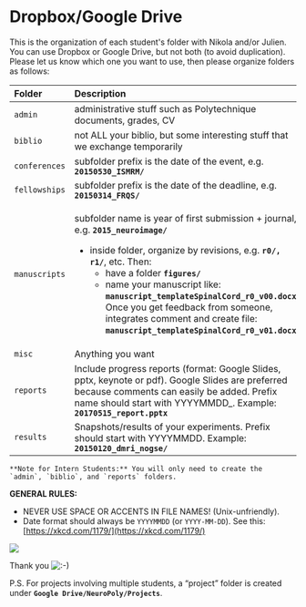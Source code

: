 # Dropbox/Google Drive

This is the organization of each student's folder with Nikola and/or Julien. You can use Dropbox or Google Drive, but not both \(to avoid duplication\). Please let us know which one you want to use, then please organize folders as follows:

<table>
  <thead>
    <tr>
      <th style="text-align:left">Folder</th>
      <th style="text-align:left">Description</th>
    </tr>
  </thead>
  <tbody>
    <tr>
      <td style="text-align:left"><code>admin</code>
      </td>
      <td style="text-align:left">administrative stuff such as Polytechnique documents, grades, CV</td>
    </tr>
    <tr>
      <td style="text-align:left"><code>biblio</code>
      </td>
      <td style="text-align:left">not ALL your biblio, but some interesting stuff that we exchange temporarily</td>
    </tr>
    <tr>
      <td style="text-align:left"><code>conferences</code>
      </td>
      <td style="text-align:left">subfolder prefix is the date of the event, e.g. <b><code>20150530_ISMRM/</code></b>
      </td>
    </tr>
    <tr>
      <td style="text-align:left"><code>fellowships</code>
      </td>
      <td style="text-align:left">subfolder prefix is the date of the deadline, e.g. <b><code>20150314_FRQS/</code></b>
      </td>
    </tr>
    <tr>
      <td style="text-align:left"><code>manuscripts</code>
      </td>
      <td style="text-align:left">
        <p>subfolder name is year of first submission + journal, e.g. <b><code>2015_neuroimage/</code></b>
        </p>
        <ul>
          <li>inside folder, organize by revisions, e.g. <b><code>r0/, r1/</code></b>,
            etc. Then:
            <ul>
              <li>have a folder <b><code>figures/</code></b>
              </li>
              <li>name your manuscript like: <b><code>manuscript_templateSpinalCord_r0_v00.docx</code></b>.
                Once you get feedback from someone, integrates comment and create file: <b><code>manuscript_templateSpinalCord_r0_v01.docx</code></b>
              </li>
            </ul>
          </li>
        </ul>
      </td>
    </tr>
    <tr>
      <td style="text-align:left"><code>misc</code>
      </td>
      <td style="text-align:left">Anything you want</td>
    </tr>
    <tr>
      <td style="text-align:left"><code>reports</code>
      </td>
      <td style="text-align:left">Include progress reports (format: Google Slides, pptx, keynote or pdf).
        Google Slides are preferred because comments can easily be added. Prefix
        name should start with YYYYMMDD_. Example: <b><code>20170515_report.pptx</code></b>
      </td>
    </tr>
    <tr>
      <td style="text-align:left"><code>results</code>
      </td>
      <td style="text-align:left">Snapshots/results of your experiments. Prefix should start with YYYYMMDD.
        Example: <b><code>20150120_dmri_nogse/</code></b>
      </td>
    </tr>
  </tbody>
</table>

```{note}
**Note for Intern Students:** You will only need to create the `admin`, `biblio`, and `reports` folders.
```

**GENERAL RULES:**

* NEVER USE SPACE OR ACCENTS IN FILE NAMES! \(Unix-unfriendly\).
* Date format should always be `YYYYMMDD` \(or `YYYY-MM-DD`\). See this: [https://xkcd.com/1179/](https://xkcd.com/1179/)

![](.gitbook/assets/psa.png)

Thank you ![:-\)](https://www.neuro.polymtl.ca/lib/images/smileys/icon_smile.gif)

P.S. For projects involving multiple students, a “project” folder is created under **`Google Drive/NeuroPoly/Projects`**.

